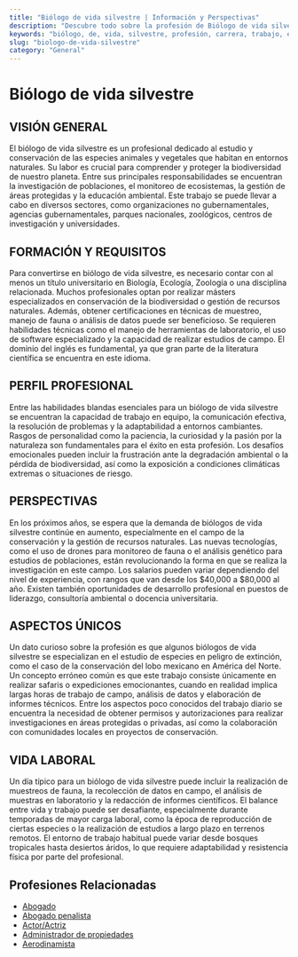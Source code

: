 ```yaml
---
title: "Biólogo de vida silvestre | Información y Perspectivas"
description: "Descubre todo sobre la profesión de Biólogo de vida silvestre, incluyendo responsabilidades, requisitos y oportunidades."
keywords: "biólogo, de, vida, silvestre, profesión, carrera, trabajo, empleo"
slug: "biologo-de-vida-silvestre"
category: "General"
---
```


# Biólogo de vida silvestre

## VISIÓN GENERAL

El biólogo de vida silvestre es un profesional dedicado al estudio y conservación de las especies animales y vegetales que habitan en entornos naturales. Su labor es crucial para comprender y proteger la biodiversidad de nuestro planeta. Entre sus principales responsabilidades se encuentran la investigación de poblaciones, el monitoreo de ecosistemas, la gestión de áreas protegidas y la educación ambiental. Este trabajo se puede llevar a cabo en diversos sectores, como organizaciones no gubernamentales, agencias gubernamentales, parques nacionales, zoológicos, centros de investigación y universidades.

## FORMACIÓN Y REQUISITOS

Para convertirse en biólogo de vida silvestre, es necesario contar con al menos un título universitario en Biología, Ecología, Zoología o una disciplina relacionada. Muchos profesionales optan por realizar másters especializados en conservación de la biodiversidad o gestión de recursos naturales. Además, obtener certificaciones en técnicas de muestreo, manejo de fauna o análisis de datos puede ser beneficioso. Se requieren habilidades técnicas como el manejo de herramientas de laboratorio, el uso de software especializado y la capacidad de realizar estudios de campo. El dominio del inglés es fundamental, ya que gran parte de la literatura científica se encuentra en este idioma.

## PERFIL PROFESIONAL

Entre las habilidades blandas esenciales para un biólogo de vida silvestre se encuentran la capacidad de trabajo en equipo, la comunicación efectiva, la resolución de problemas y la adaptabilidad a entornos cambiantes. Rasgos de personalidad como la paciencia, la curiosidad y la pasión por la naturaleza son fundamentales para el éxito en esta profesión. Los desafíos emocionales pueden incluir la frustración ante la degradación ambiental o la pérdida de biodiversidad, así como la exposición a condiciones climáticas extremas o situaciones de riesgo.

## PERSPECTIVAS

En los próximos años, se espera que la demanda de biólogos de vida silvestre continúe en aumento, especialmente en el campo de la conservación y la gestión de recursos naturales. Las nuevas tecnologías, como el uso de drones para monitoreo de fauna o el análisis genético para estudios de poblaciones, están revolucionando la forma en que se realiza la investigación en este campo. Los salarios pueden variar dependiendo del nivel de experiencia, con rangos que van desde los $40,000 a $80,000 al año. Existen también oportunidades de desarrollo profesional en puestos de liderazgo, consultoría ambiental o docencia universitaria.

## ASPECTOS ÚNICOS

Un dato curioso sobre la profesión es que algunos biólogos de vida silvestre se especializan en el estudio de especies en peligro de extinción, como el caso de la conservación del lobo mexicano en América del Norte. Un concepto erróneo común es que este trabajo consiste únicamente en realizar safaris o expediciones emocionantes, cuando en realidad implica largas horas de trabajo de campo, análisis de datos y elaboración de informes técnicos. Entre los aspectos poco conocidos del trabajo diario se encuentra la necesidad de obtener permisos y autorizaciones para realizar investigaciones en áreas protegidas o privadas, así como la colaboración con comunidades locales en proyectos de conservación.

## VIDA LABORAL

Un día típico para un biólogo de vida silvestre puede incluir la realización de muestreos de fauna, la recolección de datos en campo, el análisis de muestras en laboratorio y la redacción de informes científicos. El balance entre vida y trabajo puede ser desafiante, especialmente durante temporadas de mayor carga laboral, como la época de reproducción de ciertas especies o la realización de estudios a largo plazo en terrenos remotos. El entorno de trabajo habitual puede variar desde bosques tropicales hasta desiertos áridos, lo que requiere adaptabilidad y resistencia física por parte del profesional.
## Profesiones Relacionadas

- [Abogado](/profesiones/abogado/)
- [Abogado penalista](/profesiones/abogado-penalista/)
- [Actor/Actriz](/profesiones/actor-actriz/)
- [Administrador de propiedades](/profesiones/administrador-de-propiedades/)
- [Aerodinamista](/profesiones/aerodinamista/)

